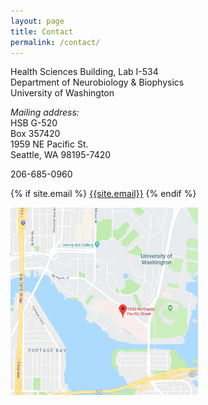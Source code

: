 ```yaml
---
layout: page
title: Contact
permalink: /contact/
---
```



<p>Health Sciences Building, Lab I-534
<br>Department of Neurobiology & Biophysics
<br>University of Washington

<p> <i>Mailing address: </i>
<br> HSB G-520
<br> Box 357420
<br> 1959 NE Pacific St.
<br> Seattle, WA 98195-7420

<p> 206-685-0960

<p>{% if site.email %}
<a href="mailto:{{site.email}}"><i class="fa fa-envelope-o"></i> {{site.email}}</a>
{% endif %}

<p><a href="https://www.google.co.uk/maps/place/1959+NE+Pacific+St,+Seattle,+WA+98195/@47.6509026,-122.3190205,14.98z/data=!4m5!3m4!1s0x549014ec77d92e55:0xbbd3cc51cab47892!8m2!3d47.6498743!4d-122.3082267"><img src="/assets/img/UWmap.png" style="width:300px; height:300px" title="Lab map" alt="Lab map"></a>

<!--
<div class="mapouter"><div class="gmap_canvas"><iframe width="500" height="300" id="gmap_canvas" src="https://maps.google.com/maps?q=1959%20NE%20Pacific%20St&t=&z=15&ie=UTF8&iwloc=&output=embed" frameborder="0" scrolling="no" marginheight="0" marginwidth="0"></iframe></div><style>.mapouter{text-align:right;height:300px;width:500px;}.gmap_canvas {overflow:hidden;background:none!important;height:300px;width:500px;}</style></div>
-->
